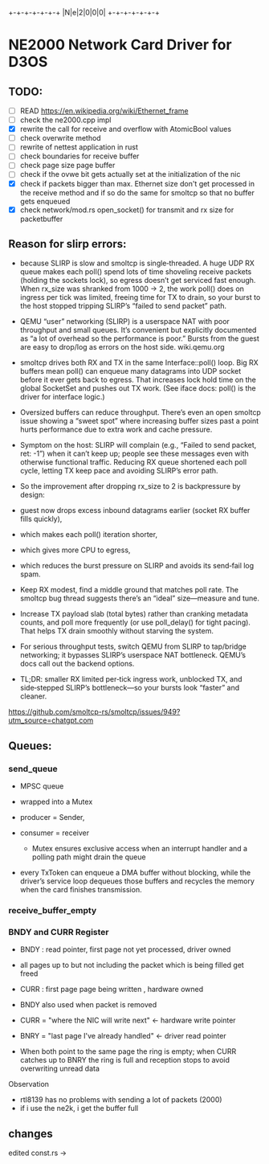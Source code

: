 +-+-+-+-+-+-+
|N|e|2|0|0|0|
+-+-+-+-+-+-+

# NE2000 Network Card Driver for D3OS

## TODO:

- [ ] READ https://en.wikipedia.org/wiki/Ethernet_frame
- [ ] check the ne2000.cpp impl
- [x] rewrite the call for receive and overflow with AtomicBool values
- [ ] check overwrite method
- [ ] rewrite of nettest application in rust
- [ ] check boundaries for receive buffer
- [ ] check page size page buffer
- [ ] check if the ovwe bit gets actually set at the initialization of the nic
- [x] check if packets bigger than max. Ethernet size don't get processed in the receive method and if so do the same for smoltcp so that no buffer gets enqueued
- [x] check network/mod.rs open_socket() for transmit and rx size for packetbuffer

## Reason for slirp errors:

- because SLIRP is slow and smoltcp is single‑threaded. A huge UDP RX queue makes each poll() spend lots of time shoveling receive packets (holding the sockets lock), so egress doesn’t get serviced fast enough.
  When rx_size was shranked from 1000 → 2, the work poll() does on ingress per tick was limited, freeing time for TX to drain, so your burst to the host stopped tripping SLIRP’s “failed to send packet” path.

- QEMU “user” networking (SLIRP) is a userspace NAT with poor throughput and small queues. It’s convenient but explicitly documented as “a lot of overhead so the performance is poor.” Bursts from the guest are easy to drop/log as errors on the host side.
  wiki.qemu.org

- smoltcp drives both RX and TX in the same Interface::poll() loop. Big RX buffers mean poll() can enqueue many datagrams into UDP socket before it ever gets back to egress. That increases lock hold time on the global SocketSet and pushes out TX work. (See iface docs: poll() is the driver for interface logic.)

- Oversized buffers can reduce throughput. There’s even an open smoltcp issue showing a “sweet spot” where increasing buffer sizes past a point hurts performance due to extra work and cache pressure.

- Symptom on the host: SLIRP will complain (e.g., “Failed to send packet, ret: -1”) when it can’t keep up; people see these messages even with otherwise functional traffic. Reducing RX queue shortened each poll cycle, letting TX keep pace and avoiding SLIRP’s error path.

- So the improvement after dropping rx_size to 2 is backpressure by design:

- guest now drops excess inbound datagrams earlier (socket RX buffer fills quickly),
- which makes each poll() iteration shorter,
- which gives more CPU to egress,
- which reduces the burst pressure on SLIRP and avoids its send‑fail log spam.
- Keep RX modest, find a middle ground that matches poll rate. The smoltcp bug thread suggests there’s an “ideal” size—measure and tune.
- Increase TX payload slab (total bytes) rather than cranking metadata counts, and poll more frequently (or use poll_delay() for tight pacing). That helps TX drain smoothly without starving the system.
- For serious throughput tests, switch QEMU from SLIRP to tap/bridge networking; it bypasses SLIRP’s userspace NAT bottleneck. QEMU’s docs call out the backend options.
- TL;DR: smaller RX limited per‑tick ingress work, unblocked TX, and side‑stepped SLIRP’s bottleneck—so your bursts look “faster” and cleaner.

https://github.com/smoltcp-rs/smoltcp/issues/949?utm_source=chatgpt.com

## Queues:

### send_queue

- MPSC queue
- wrapped into a Mutex
- producer = Sender,

- consumer = receiver
  - Mutex ensures exclusive access when an interrupt handler and a polling path might drain the queue
- every TxToken can enqueue a DMA buffer without blocking,
  while the driver’s service loop dequeues those buffers and
  recycles the memory when the card finishes transmission.

### receive_buffer_empty

### BNDY and CURR Register

- BNDY : read pointer, first page not yet processed, driver owned
- all pages up to but not including the packet which is being filled get freed
- CURR : first page page being written , hardware owned
- BNDY also used when packet is removed
- CURR = "where the NIC will write next" ← hardware write pointer
- BNRY = "last page I've already handled" ← driver read pointer

- When both point to the same page the ring is empty;
  when CURR catches up to BNRY the ring is full and reception stops to avoid overwriting unread data

Observation

- rtl8139 has no problems with sending a lot of packets (2000)
- if i use the ne2k, i get the buffer full

## changes

edited const.rs ->
